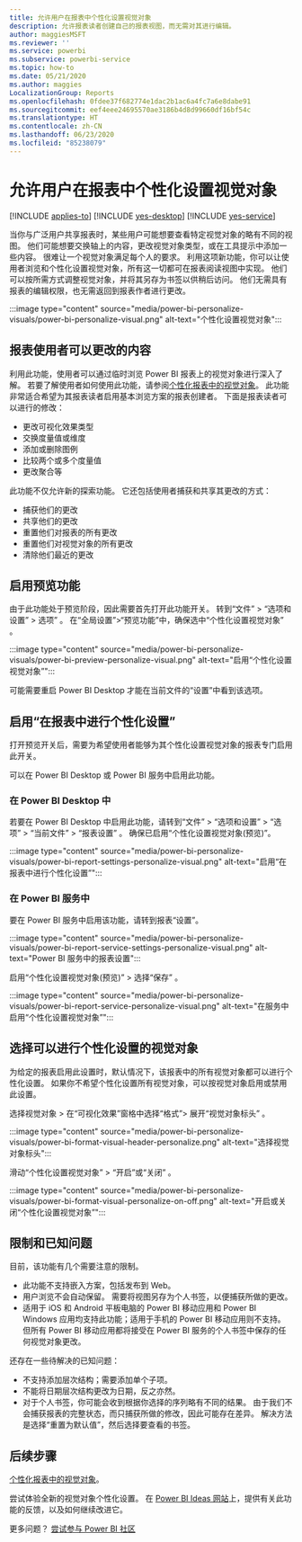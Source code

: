 ```yaml
---
title: 允许用户在报表中个性化设置视觉对象
description: 允许报表读者创建自己的报表视图，而无需对其进行编辑。
author: maggiesMSFT
ms.reviewer: ''
ms.service: powerbi
ms.subservice: powerbi-service
ms.topic: how-to
ms.date: 05/21/2020
ms.author: maggies
LocalizationGroup: Reports
ms.openlocfilehash: 0fdee37f682774e1dac2b1ac6a4fc7a6e8dabe91
ms.sourcegitcommit: eef4eee24695570ae3186b4d8d99660df16bf54c
ms.translationtype: HT
ms.contentlocale: zh-CN
ms.lasthandoff: 06/23/2020
ms.locfileid: "85238079"
---
```

# <a name="let-users-personalize-visuals-in-a-report"></a>允许用户在报表中个性化设置视觉对象

[!INCLUDE [applies-to](../includes/applies-to.md)] [!INCLUDE [yes-desktop](../includes/yes-desktop.md)] [!INCLUDE [yes-service](../includes/yes-service.md)]

当你与广泛用户共享报表时，某些用户可能想要查看特定视觉对象的略有不同的视图。 他们可能想要交换轴上的内容，更改视觉对象类型，或在工具提示中添加一些内容。 很难让一个视觉对象满足每个人的要求。 利用这项新功能，你可以让使用者浏览和个性化设置视觉对象，所有这一切都可在报表阅读视图中实现。 他们可以按所需方式调整视觉对象，并将其另存为书签以供稍后访问。 他们无需具有报表的编辑权限，也无需返回到报表作者进行更改。

:::image type="content" source="media/power-bi-personalize-visuals/power-bi-personalize-visual.png" alt-text="个性化设置视觉对象":::
 
## <a name="what-report-consumers-can-change"></a>报表使用者可以更改的内容

利用此功能，使用者可以通过临时浏览 Power BI 报表上的视觉对象进行深入了解。 若要了解使用者如何使用此功能，请参阅[个性化报表中的视觉对象](../consumer/end-user-personalize-visuals.md)。 此功能非常适合希望为其报表读者启用基本浏览方案的报表创建者。 下面是报表读者可以进行的修改：

- 更改可视化效果类型
- 交换度量值或维度
- 添加或删除图例
- 比较两个或多个度量值
- 更改聚合等

此功能不仅允许新的探索功能。 它还包括使用者捕获和共享其更改的方式：

- 捕获他们的更改
- 共享他们的更改
- 重置他们对报表的所有更改
- 重置他们对视觉对象的所有更改
- 清除他们最近的更改

## <a name="turn-on-the-preview-feature"></a>启用预览功能

由于此功能处于预览阶段，因此需要首先打开此功能开关。 转到“文件” > “选项和设置” > 选项”  。 在“全局设置”>“预览功能”中，确保选中“个性化设置视觉对象”  。

:::image type="content" source="media/power-bi-personalize-visuals/power-bi-preview-personalize-visual.png" alt-text="启用“个性化设置视觉对象”":::

可能需要重启 Power BI Desktop 才能在当前文件的“设置”中看到该选项。

## <a name="enable-personalization-in-a-report"></a>启用“在报表中进行个性化设置”

打开预览开关后，需要为希望使用者能够为其个性化设置视觉对象的报表专门启用此开关。

可以在 Power BI Desktop 或 Power BI 服务中启用此功能。

### <a name="in-power-bi-desktop"></a>在 Power BI Desktop 中

若要在 Power BI Desktop 中启用此功能，请转到“文件” > “选项和设置” > “选项” > “当前文件” > “报表设置”    。 确保已启用“个性化设置视觉对象(预览)”。

:::image type="content" source="media/power-bi-personalize-visuals/power-bi-report-settings-personalize-visual.png" alt-text="启用“在报表中进行个性化设置”":::

### <a name="in-the-power-bi-service"></a>在 Power BI 服务中

要在 Power BI 服务中启用该功能，请转到报表“设置”。

:::image type="content" source="media/power-bi-personalize-visuals/power-bi-report-service-settings-personalize-visual.png" alt-text="Power BI 服务中的报表设置":::

启用“个性化设置视觉对象(预览)” > 选择“保存” 。

:::image type="content" source="media/power-bi-personalize-visuals/power-bi-report-service-personalize-visual.png" alt-text="在服务中启用“个性化设置视觉对象”":::

## <a name="select-visuals-that-can-be-personalized"></a>选择可以进行个性化设置的视觉对象

为给定的报表启用此设置时，默认情况下，该报表中的所有视觉对象都可以进行个性化设置。 如果你不希望个性化设置所有视觉对象，可以按视觉对象启用或禁用此设置。

选择视觉对象 > 在“可视化效果”窗格中选择“格式”> 展开“视觉对象标头”  。

:::image type="content" source="media/power-bi-personalize-visuals/power-bi-format-visual-header-personalize.png" alt-text="选择视觉对象标头":::
 
滑动“个性化设置视觉对象” >  “开启”或“关闭”  。

:::image type="content" source="media/power-bi-personalize-visuals/power-bi-format-visual-personalize-on-off.png" alt-text="开启或关闭“个性化设置视觉对象”":::


## <a name="limitations-and-known-issues"></a>限制和已知问题

目前，该功能有几个需要注意的限制。

- 此功能不支持嵌入方案，包括发布到 Web。
- 用户浏览不会自动保留。 需要将视图另存为个人书签，以便捕获所做的更改。
- 适用于 iOS 和 Android 平板电脑的 Power BI 移动应用和 Power BI Windows 应用均支持此功能；适用于手机的 Power BI 移动应用则不支持。 但所有 Power BI 移动应用都将接受在 Power BI 服务的个人书签中保存的任何视觉对象更改。

还存在一些待解决的已知问题：

- 不支持添加层次结构；需要添加单个子项。
- 不能将日期层次结构更改为日期，反之亦然。 
- 对于个人书签，你可能会收到根据你选择的序列略有不同的结果。 由于我们不会捕获报表的完整状态，而只捕获所做的修改，因此可能存在差异。 解决方法是选择“重置为默认值”，然后选择要查看的书签。 

## <a name="next-steps"></a>后续步骤

[个性化报表中的视觉对象](../consumer/end-user-personalize-visuals.md)。     

尝试体验全新的视觉对象个性化设置。 在 [Power BI Ideas 网站](https://ideas.powerbi.com/forums/265200-power-bi)上，提供有关此功能的反馈，以及如何继续改进它。 

更多问题？ [尝试参与 Power BI 社区](https://community.powerbi.com/)
